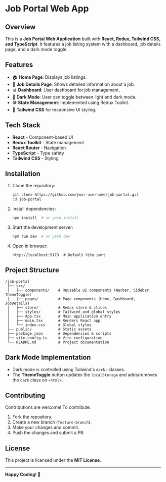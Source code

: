 # Job Portal Web App

## Overview
This is a **Job Portal Web Application** built with **React, Redux, Tailwind CSS, and TypeScript**. It features a job listing system with a dashboard, job details page, and a dark mode toggle.

## Features
- 🏠 **Home Page**: Displays job listings.
- 📄 **Job Details Page**: Shows detailed information about a job.
- 📊 **Dashboard**: User dashboard for job management.
- 🌙 **Dark Mode**: User can toggle between light and dark mode.
- 🛠 **State Management**: Implemented using Redux Toolkit.
- 🎨 **Tailwind CSS** for responsive UI styling.

## Tech Stack
- **React** - Component-based UI
- **Redux Toolkit** - State management
- **React Router** - Navigation
- **TypeScript** - Type safety
- **Tailwind CSS** - Styling

## Installation

1. Clone the repository:
   ```sh
   git clone https://github.com/your-username/job-portal.git
   cd job-portal
   ```

2. Install dependencies:
   ```sh
   npm install  # or yarn install
   ```

3. Start the development server:
   ```sh
   npm run dev  # or yarn dev
   ```

4. Open in browser:
   ```
   http://localhost:5173  # Default Vite port
   ```

## Project Structure
```
/job-portal
 ├── src/
 │   ├── components/    # Reusable UI components (Navbar, Sidebar, ThemeToggle)
 │   ├── pages/         # Page components (Home, Dashboard, JobDetails)
 │   ├── store/         # Redux store & slices
 │   ├── styles/        # Tailwind and global styles
 │   ├── App.tsx        # Main application entry
 │   ├── main.tsx       # Renders React app
 │   └── index.css      # Global styles
 ├── public/            # Static assets
 ├── package.json       # Dependencies & scripts
 ├── vite.config.ts     # Vite configuration
 └── README.md          # Project documentation
```

## Dark Mode Implementation
- Dark mode is controlled using Tailwind's `dark:` classes.
- The **ThemeToggle** button updates the `localStorage` and adds/removes the `dark` class on `<html>`.

## Contributing
Contributions are welcome! To contribute:
1. Fork the repository.
2. Create a new branch (`feature-branch`).
3. Make your changes and commit.
4. Push the changes and submit a PR.

## License
This project is licensed under the **MIT License**.

---
**Happy Coding! 🚀**

